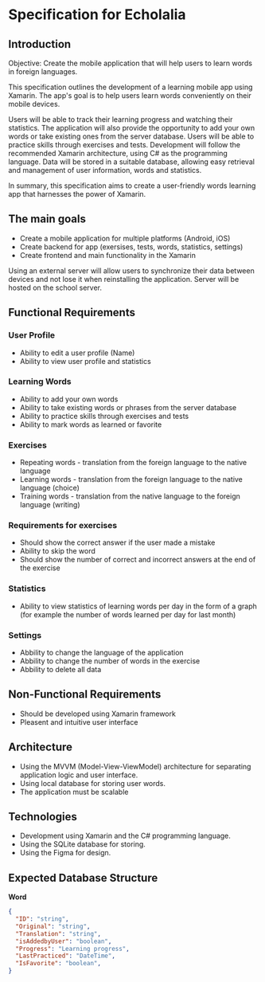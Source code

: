 # Specification for Echolalia

## Introduction

Objective: Create the mobile application that will help users to learn words in foreign languages.

This specification outlines the development of a learning mobile app using Xamarin. The app's goal is to help users learn words conveniently on their mobile devices. 

Users will be able to track their learning progress and watching their statistics. 
The application will also provide the opportunity to add your own words or take existing ones from the server database.
Users will be able to practice skills through exercises and tests.
Development will follow the recommended Xamarin architecture, using C# as the programming language. 
Data will be stored in a suitable database, allowing easy retrieval and management of user information, words and statistics.

In summary, this specification aims to create a user-friendly words learning app that harnesses the power of Xamarin.

## The main goals

- Create a mobile application for multiple platforms (Android, iOS)
- Create backend for app (exersises, tests, words, statistics, settings)
- Create frontend and main functionality in the Xamarin

Using an external server will allow users to synchronize their data between devices and not lose it when reinstalling the application.
Server will be hosted on the school server.

## Functional Requirements

### User Profile

- Ability to edit a user profile (Name)
- Ability to view user profile and statistics

### Learning Words

- Ability to add your own words
- Ability to take existing words or phrases from the server database
- Ability to practice skills through exercises and tests
- Ability to mark words as learned or favorite

### Exercises

- Repeating words - translation from the foreign language to the native language
- Learning words - translation from the foreign language to the native language (choice)
- Training words - translation from the native language to the foreign language (writing)

### Requirements for exercises
- Should show the correct answer if the user made a mistake
- Ability to skip the word
- Should show the number of correct and incorrect answers at the end of the exercise

### Statistics

- Ability to view statistics of learning words per day in the form of a graph
(for example the number of words learned per day for last month)

### Settings

- Abbility to change the language of the application
- Abbility to change the number of words in the exercise
- Abbility to delete all data

## Non-Functional Requirements

- Should be developed using Xamarin framework
- Pleasent and intuitive user interface
## Architecture

- Using the MVVM (Model-View-ViewModel) architecture for separating application logic and user interface.
- Using local database for storing user words.
- The application must be scalable

## Technologies

- Development using Xamarin and the C# programming language.
- Using the SQLite database for storing.
- Using the Figma for design.

## Expected Database Structure

**Word**

```json
{
  "ID": "string",
  "Original": "string",
  "Translation": "string",
  "isAddedbyUser": "boolean",
  "Progress": "Learning progress",
  "LastPracticed": "DateTime",
  "IsFavorite": "boolean",
}
```